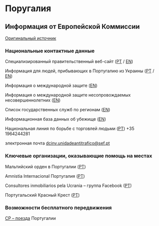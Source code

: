 # Поругалия

## Информация от Европейской Коммиссии

[Оригинальный источник](https://ec.europa.eu/info/strategy/priorities-2019-2024/stronger-europe-world/eu-solidarity-ukraine/eu-assistance-ukraine/information-people-fleeing-war-ukraine_ru)

### Национальные контактные данные

Специализированный правительственный веб-сайт ([PT](https://portugalforukraine.gov.pt/) / [EN](https://portugalforukraine.gov.pt/en/pagina-inicial-english/))

Информация для людей, прибывающих в Португалию из Украины ([PT](https://eportugal.gov.pt/pt/noticias/ucrania-informacoes-para-pessoas-deslocadas-em-portugal) / [EN](https://eportugal.gov.pt/en/noticias/ucrania-informacoes-para-pessoas-deslocadas-em-portugal))

Информация о международной защите ([EN](https://www.sef.pt/en/Documents/Procedimento_protecao_internacional_EN.pdf))

Информация о международной защите несопровождаемых несовершеннолетних ([EN](https://www.sef.pt/en/Documents/Menores%20desacompanhados_EN.pdf))

Список государственных служб по регионам ([EN](https://imigrante.sef.pt/en/balcoes-atendimento/))

Информационная база данных об убежище ([EN](https://asylumineurope.org/reports/country/portugal/asylum-procedure/access-procedure-and-registration/registration-asylum-application/))

Национальная линия по борьбе с торговлей людьми ([PT](https://www.sef.pt/pt/pages/conteudo-detalhe.aspx?nID=87)) +35 1964244281

электронная почта dcinv.unidadeantitrafico@sef.pt

### Ключевые организации, оказывающие помощь на местах

Мальтийский орден в Португалии ([PT](https://www.ordemdemaltaportugal.org/resposta-a-crise-na-ucrania/))

Amnistia Internacional Португалия ([PT](https://www.amnistia.pt/emergencia-ucrania/))

Consultores inmobiliarios pela Ucrania – группа Facebook ([PT](https://www.facebook.com/groups/666488044505011))

Португальский Красный Крест ([PT](https://www.cruzvermelha.pt/not%C3%ADcias/item/7847-cruz-vermelha-portuguesa-j%C3%A1-apoiou-mais-de-300-refugiados-oriundos-da-ucr%C3%A2nia.html))

### Возможности бесплатного передвижения

[CP – поезда](https://www.cp.pt/institucional/en/press/news/refugees-ukraine) Португалии